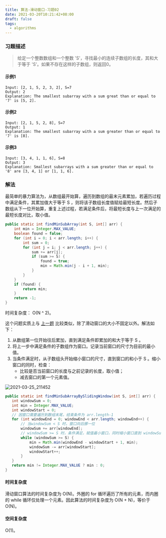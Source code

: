 ```yaml
---
title: 算法-滑动窗口-习题02
date: 2021-03-20T10:21:42+08:00
draft: false
tags:
  - algorithms
---
```


### 习题描述
> 给定一个整数数组和一个整数 'S'，寻找最小的连续子数组的长度，其和大于等于 'S'。如果不存在这样的子数组，则返回0。
#### 示例1
```
Input: [2, 1, 5, 2, 3, 2], S=7 
Output: 2
Explanation: The smallest subarray with a sum great than or equal to '7' is [5, 2].
```
#### 示例2
```
Input: [2, 1, 5, 2, 8], S=7 
Output: 1
Explanation: The smallest subarray with a sum greater than or equal to '7' is [8].
```
#### 示例3
```
Input: [3, 4, 1, 1, 6], S=8 
Output: 3
Explanation: Smallest subarrays with a sum greater than or equal to '8' are [3, 4, 1] or [1, 1, 6].
```

### 解法

最简单的暴力算法为，从数组最开始算，遍历到数组的最末元素累加，若遍历过程中满足条件，其累加值大于等于 S ，则将该子数组长度值赋给最短长度。然后子数组从下一位开始算，重复上述过程，若满足条件后，将最短长度与上一次满足的最短长度对比，取小值。

``` java
public static int findMinSubArray(int S, int[] arr) {
    int min = Integer.MAX_VALUE;
    boolean found = false;
    for (int i = 0; i < arr.length; i++) {
        int sum = 0;
        for (int j = i; j < arr.length; j++) {
            sum += arr[j];
            if (sum >= S) {
                found = true;
                min = Math.min(j - i + 1, min);
            }
        }
    }
    if (found) {
        return min;
    }
    return -1;
}
```

时间复杂度： O(N ^ 2)。

这个问题实质上与 [上一题](https://blog.wangc.org/2021-03-16-sliding-window-problem-set-01/) 比较类似，除了滑动窗口的大小不固定以外。解法如下：

1. 从数组第一位开始往后累加，直到满足条件即累加的和大于等于 S 。
2. 将上一步中满足条件的子数组作为窗口。记录当前窗口的尺寸为目前的最小值。
3. 当条件满足时，从子数组头开始缩小窗口的尺寸，直到窗口的和小于 S 。缩小窗口的同时，检查：
   - 比较是否当前窗口的长度与之前记录的长度，取小值；
   - 减去窗口的第一个元素值。



![2021-03-25_211452](https://cdn.jsdelivr.net/gh/pivst/images@master/PIC/2021-03-25_211452.723m80s4rq4g.png)

``` java
public static int findMinSubArrayBySlidingWindow(int S, int[] arr) {
   int windowSum = 0;
   int min = Integer.MAX_VALUE;
   int windowStart = 0;
   // 因窗口需要遍历到数组末尾，结束条件为 arr.length-1
   for (int windowEnd = 0; windowEnd < arr.length; windowEnd++) {
       // 当windowSum < S 时，窗口向后挪一位
       windowSum += arr[windowEnd];
       // windowSum >= S 时，条件满足，赋值最小窗口，同时缩小窗口直到 windowSum < S
       while (windowSum >= S) {
           min = Math.min(windowEnd - windowStart + 1, min);
           windowSum -= arr[windowStart];
           windowStart++;
       }
   }
   return min != Integer.MAX_VALUE ? min : 0;
}
```

#### 时间复杂度
滑动窗口算法的时间复杂度为 O(N)。外圈的 for 循环遍历了所有的元素，而内圈的 while 循环仅处理一个元素。因此算法的时间复杂度为 O(N + N)，等价于 O(N)。
#### 空间复杂度
O(1)。
